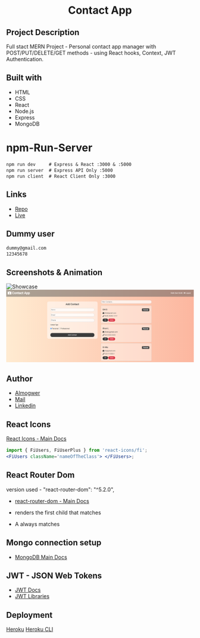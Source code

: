 <h1 align="center">Contact App</h1>

## Project Description

Full stact MERN Project - Personal contact app manager with POST/PUT/DELETE/GET methods - using React hooks, Context, JWT Authentication.

## Built with

- HTML
- CSS
- React
- Node.js
- Express
- MongoDB

# npm-Run-Server

```
npm run dev     # Express & React :3000 & :5000
npm run server  # Express API Only :5000
npm run client  # React Client Only :3000
```

## Links

- [Repo](https://github.com/AlmogWer/contacts-app 'Contact App Repo')
- [Live](https://almogwer-contact-app.herokuapp.com/ 'Live View')

## Dummy user

```
dummy@gmail.com
12345678
```

## Screenshots & Animation

![](img/Animation.gif 'Showcase')
![](img/Capture.PNG 'Home Page')

## Author

- [Almogwer](https://github.com/almogwer)
- [Mail](mailto:Almogish@gmail.com?Subject=Hi% 'Hi!')
- [Linkedin](https://www.linkedin.com/in/almogwertzberger/)

## React Icons

[React Icons - Main Docs](https://react-icons.github.io/react-icons/)

```jsx
import { FiUsers, FiUserPlus } from 'react-icons/fi';
<FiUsers className='nameOfTheClass'> </FiUsers>;
```

## React Router Dom

version used - "react-router-dom": "^5.2.0",

- [react-router-dom - Main Docs](https://reactrouter.com/web/guides/quick-start)

- <Switch> renders the first child <Route> that matches
- A <Route path="*"> always matches

## Mongo connection setup

- [MongoDB Main Docs](https://docs.mongodb.com/)

## JWT - JSON Web Tokens

- [JWT Docs](https://jwt.io/)
- [JWT Libraries](https://jwt.io/libraries)

## Deployment

[Heroku](https://dashboard.heroku.com/)
[Heroku CLI](https://devcenter.heroku.com/articles/heroku-cli)
